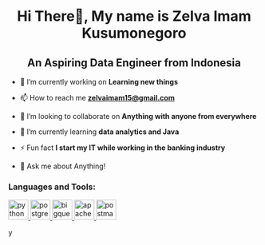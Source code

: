 <h1 align="center">Hi There👋, My name is Zelva Imam Kusumonegoro</h1>
<h2 align="center">An Aspiring Data Engineer from Indonesia</h2>


- 🔭 I’m currently working on **Learning new things**

- 📫 How to reach me **zelvaimam15@gmail.com**

- 👯 I’m looking to collaborate on **Anything with anyone from everywhere**

- 🌱 I’m currently learning **data analytics and Java**

- ⚡ Fun fact **I start my IT while working in the banking industry**
  
- 💬 Ask me about Anything!

<h3 align="left">Languages and Tools:</h3>

<p align="left"> <a href="https://www.python.org/" target="_blank" rel="noreferrer"> <img src="https://www.vectorlogo.zone/logos/python/python-icon.svg" alt="python" width="40" height="40"/> 
</a> 
<a href="https://postgrest.org/en/v12/" target="_blank" rel="noreferrer"> 
<img src="https://www.vectorlogo.zone/logos/postgresql/postgresql-icon.svg" alt="postgresql" width="40" height="40"/> <a href="https://cloud.google.com/bigquery/?utm_source=google&utm_medium=cpc&utm_campaign=japac-ID-all-en-dr-BKWS-all-all-trial-PHR-dr-1605216&utm_content=text-ad-none-none-DEV_c-CRE_664894233771-ADGP_Hybrid+%7C+BKWS+-+BRO+%7C+Txt+-Data+Analytics-BigQuery-bigquery-main-KWID_43700077402597888-aud-970366092687:kwd-33969409261&userloc_9199067-network_g&utm_term=KW_bigquery&gad_source=1&gclid=CjwKCAjwnK60BhA9EiwAmpHZw66my4c5-BNfFlSL2am3JQ1AxgfKXDmZ433N-0BFXuIFThTSAqwKCxoCrR8QAvD_BwE&gclsrc=aw.ds&hl=en" target="_blank" rel="noreferrer"> <img src="https://www.vectorlogo.zone/logos/google_bigquery/google_bigquery-icon.svg" alt="bigquery" width="40" height="40"/> </a> </a> <a href="https://airflow.apache.org/" target="_blank" rel="noreferrer"> <img src=" https://upload.vectorlogo.zone/logos/apache_airflow/images/9c14446f-4cdc-4b19-9290-c753fc20fb2a.svg" alt="apache_airflow" width="40" height="40"/> </a> <a href="https://postman.com" target="_blank" rel="noreferrer"> <img src="https://www.vectorlogo.zone/logos/getpostman/getpostman-icon.svg" alt="postman" width="40" height="40"/> </a> </a></p>
y
